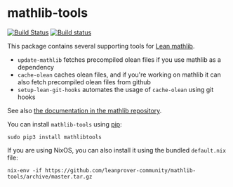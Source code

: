 # mathlib-tools

[![Build Status](https://travis-ci.org/leanprover-community/mathlib-tools.svg?branch=master)](https://travis-ci.org/leanprover-community/mathlib-tools)
[![Build status](https://ci.appveyor.com/api/projects/status/t353pkb62tep1rth?svg=true)](https://ci.appveyor.com/project/cipher1024/mathlib-tools)

This package contains several supporting tools for [Lean mathlib](https://leanprover-community.github.io/).

  - `update-mathlib` fetches precompiled olean files if you use mathlib as a dependency
  - `cache-olean` caches olean files, and if you're working on mathlib it can also fetch precompiled olean files from github
  - `setup-lean-git-hooks` automates the usage of `cache-olean` using git hooks

See also [the documentation in the mathlib repository](https://github.com/leanprover-community/mathlib/blob/8700aa7d78b10b65cf8db1d9e320872ae313517a/docs/contribute/index.md).

You can install `mathlib-tools` using [pip](https://pypi.org/project/mathlibtools/):
```
sudo pip3 install mathlibtools
```

If you are using NixOS, you can also install it using the bundled `default.nix` file:
```
nix-env -if https://github.com/leanprover-community/mathlib-tools/archive/master.tar.gz
```
